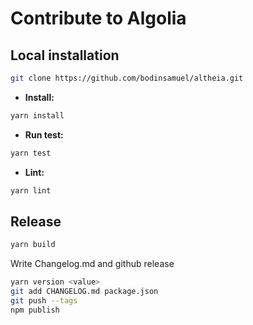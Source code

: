 # Contribute to Algolia

## Local installation

```sh
git clone https://github.com/bodinsamuel/altheia.git
```

- **Install:**

```sh
yarn install
```

- **Run test:**

```sh
yarn test
```

- **Lint:**

```sh
yarn lint
```

## Release

```sh
yarn build
```

Write Changelog.md and github release

```sh
yarn version <value>
git add CHANGELOG.md package.json
git push --tags
npm publish
```
